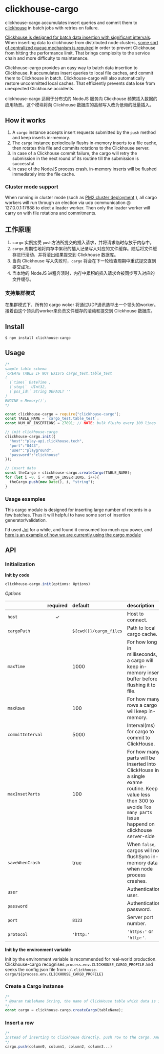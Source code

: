 # clickhouse-cargo
clickhouse-cargo accumulates insert queries and commit them to [clickhouse](https://clickhouse.yandex/) in batch jobs with retries on failure.

[Clickhouse is designed for batch data insertion with significant intervals](https://clickhouse.tech/docs/en/introduction/performance/#performance-when-inserting-data).
When inserting data to clickhouse from distributed node clusters, [some sort of centralized queue mechanism is required](https://github.com/ClickHouse/ClickHouse/issues/1067#issuecomment-320471793) in order to prevent Clickhouse from hitting the performance limit.
That brings complexity to the service chain and more difficulty to maintenance.

Clickhouse-cargo provides an easy way to batch data insertion to Clickhouse. It accumulates insert queries to local file caches, and commit them to Clickhouse in batch. Clickhouse-cargo will also automatically restore uncommitted local caches. That efficiently prevents data lose from unexpected Clickhouse accidents.

clickhouse-cargo 适用于分布式的 NodeJS 服务向 Clickhouse 频繁插入数据的应用场景。这个模块将向 Clickhouse 数据库的高频写入改为低频的批量插入。

## How it works

 1. A `cargo` instance accepts insert requests submitted by the `push` method and keep inserts in-memory.
 2. The `cargo` instance periodically flushs in-memory inserts to a file cache, then rotates this file and commits rotations to the Clickhouse server.
 3. In case of a Clickhouse commit failure, the cargo will retry the submission in the next round of its routine till the submission is successful.
 4. In case of the NodeJS process crash. in-memory inserts will be flushed immediately into the file cache.

### Cluster mode support

When running in cluster mode (such as [PM2 cluster deployment](https://pm2.keymetrics.io/docs/usage/cluster-mode/) ), all cargo workers will run through an election via udp communication @ 127.0.0.1:17888 to elect a leader worker. Then only the leader worker will carry on with file rotations and commitments.

## 工作原理

 1. `cargo` 实例接受 `push`方法所提交的插入请求，并将请求临时存放于内存中。
 1. `cargo` 周期性地将内存中累积的插入记录写入对应的文件缓存。随后将文件缓存进行滚动，并将滚出结果提交到 Clickhouse 数据库。
 4. 当向 Clickhouse 写入失败时，`cargo` 将会在下一轮检查周期中重试提交直到提交成功。
 5. 当本地的 NodeJS 进程奔溃时，内存中累积的插入请求会被同步写入对应的文件缓存。

### 支持集群模式

在集群模式下，所有的 cargo woker 将通过UDP通讯选举出一个领头的worker。 接着由这个领头的worker来负责文件缓存的滚动和提交到 Clickhouse 数据库。


## Install
```
$ npm install clickhouse-cargo
```

## Usage

```javascript
/*
sample table schema
`CREATE TABLE IF NOT EXISTS cargo_test.table_test
(
  \`time\` DateTime ,
  \`step\`  UInt32,
  \`pos_id\` String DEFAULT ''
)
ENGINE = Memory()`;
*/

const clickhouse-cargo = require("clickhouse-cargo");
const TABLE_NAME = `cargo_test.table_test`;
const NUM_OF_INSERTIONS = 27891; // NOTE: bulk flushs every 100 lines

// init clickhouse-cargo
clickhouse-cargo.init({
  "host":"play-api.clickhouse.tech",
  "port":"8443",
  "user":"playground",
  "password":"clickhouse"
});

// insert data
const theCargo = clickhouse-cargo.createCargo(TABLE_NAME);
for (let i =0, i < NUM_OF_INSERTIONS, i++){
  theCargo.push(new Date(), i, "string");
}
```

### Usage examples

This cargo module is designed for inserting large number of records in a few batches. Thus it will helpful to have some sort of insertion generator/validation.

I'd used [Joi](https://joi.dev/api/) for a while, and found it consumed too much cpu power, and [here is an example of how we are currently using the cargo module](https://github.com/yi/node-clickhouse-cargo/issues/1#issuecomment-1005407802)


## API

### Initialization

__Init by code__


```javascript
clickhouse-cargo.init(options: Options)
```

*Options*

|                  | required | default       | description
| :--------------- | :------: | :------------ | :----------
| `host`           | ✓        |               | Host to connect.
| `cargoPath`      |          | `${cwd()}/cargo_files`              | Path to local cargo cache.
| `maxTime`        |          |  1000         | For how long in milliseconds, a cargo will keep in-memory insert buffer before flushing it to file.
| `maxRows`        |          |  100          | For how many rows a cargo will keep in-memory.
| `commitInterval` |          |  5000         | Interval(ms) for cargo to commit to ClickHouse.
| `maxInsetParts`  |          |  100          | For how many parts will be inserted into ClickHouse in a single exame routine. Keep value less then 300 to avoide `Too many parts` issue happend on clickhouse server-side
| `saveWhenCrash`  |          |  true         | When `false`, cargos will not flushSync in-memory data when node process crashes.
| `user`           |          |               | Authentication user.
| `password`       |          |               | Authentication password.
| `port`           |          | `8123`        | Server port number.
| `protocol`       |          | `'http:'`     | `'https:'` or `'http:'`.


__Init by the environment variable__

Init by the environment variable is recommended for real-world production.
Clickhouse-cargo recognises `process.env.CLICKHOUSE_CARGO_PROFILE` and seeks the config json file from `~/.clickhouse-cargo/${process.env.CLICKHOUSE_CARGO_PROFILE}`


### Create a Cargo instanse

```javascript
/*
* @param tableName String, the name of ClickHouse table which data is inserted
*/
const cargo = clickhouse-cargo.createCargo(tableName);
```

### Insert a row
```javascript
/*
Instead of inserting to Clickhouse directly, push row to the cargo. And the cargo will commit accumulated insertions to Clickhouse in batch.
*/
cargo.push(column0, column1, column2, column3...)
```




